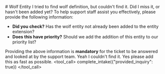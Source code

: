 <user>
# Wolf Entity
</user>
<user>
I tried to find wolf definition, but couldn't find it. Did I miss it, or  hasn't been added yet?
</user>
<assistant>
To help support staff assist you effectively, please provide the following information:

- **Did you check?** Has the wolf entity not already been added to the entity extension?
- **Does this have priority?** Should we add the addition of this entity to our priority list?

Providing the above information is **mandatory** for the ticket to be answered and looked at by the support team.
</assistant>
<user>
Yeah I couldn't find it.
Yes please add this as fast as possible.
</user>
<tool_call>
complete_intake({"provided_inquiry": true})
</tool_call>